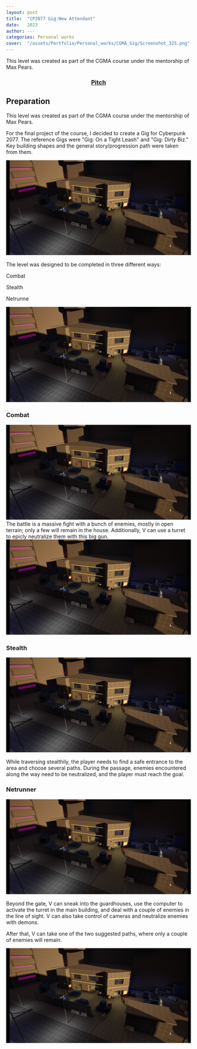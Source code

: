 ```yaml
---
layout: post
title:  "CP2077 Gig:New Attendant"
date:   2023
author: ---
categories: Personal works
cover:  "/assets/Portfolio/Personal_works/CGMA_Gig/Screenshot_325.png"
---
```


This level was created as part of the CGMA course under the mentorship of Max Pears.


<div style="text-align: center;">
<h3> <a href="https://docs.google.com/presentation/d/1TuV0rRSoD8G-c6vq8mKFUfeyibOxvS6NEUen-0cm4XQ/edit#slide=id.g2a286901a79_0_9">Pitch</a> </h3>
</div>

<h2>Preparation</h2>


This level was created as part of the CGMA course under the mentorship of Max Pears.

For the final project of the course, I decided to create a Gig for Cyberpunk 2077. The reference Gigs were "Gig: On a Tight Leash" and "Gig: Dirty Biz." Key building shapes and the general story/progression path were taken from them.

<a href="/assets/Portfolio/Personal_works/CGMA_Gig/Screenshot_335.png" data-lightbox="refs" data-title="Refs">
  <img src="/assets/Portfolio/Personal_works/CGMA_Gig/Screenshot_335.png">
</a>

The level was designed to be completed in three different ways:

Combat

Stealth

Netrunne

<a href="/assets/Portfolio/Personal_works/CGMA_Gig/Screenshot_335.png" data-lightbox="refs" data-title="Refs">
  <img src="/assets/Portfolio/Personal_works/CGMA_Gig/Screenshot_335.png">
</a>


<h3>Combat</h3>

<a href="/assets/Portfolio/Personal_works/CGMA_Gig/Screenshot_335.png" data-lightbox="refs" data-title="Refs">
  <img src="/assets/Portfolio/Personal_works/CGMA_Gig/Screenshot_335.png">
</a>
The battle is a massive fight with a bunch of enemies, mostly in open terrain; only a few will remain in the house. Additionally, V can use a turret to epicly neutralize them with this big gun.

<a href="/assets/Portfolio/Personal_works/CGMA_Gig/Screenshot_335.png" data-lightbox="refs" data-title="Refs">
  <img src="/assets/Portfolio/Personal_works/CGMA_Gig/Screenshot_335.png">
</a>

<h3>Stealth</h3>

<a href="/assets/Portfolio/Personal_works/CGMA_Gig/Screenshot_335.png" data-lightbox="refs" data-title="Refs">
  <img src="/assets/Portfolio/Personal_works/CGMA_Gig/Screenshot_335.png">
</a>

While traversing stealthily, the player needs to find a safe entrance to the area and choose several paths. During the passage, enemies encountered along the way need to be neutralized, and the player must reach the goal.

<h3>Netrunner</h3>

<a href="/assets/Portfolio/Personal_works/CGMA_Gig/Screenshot_335.png" data-lightbox="refs" data-title="Refs">
  <img src="/assets/Portfolio/Personal_works/CGMA_Gig/Screenshot_335.png">
</a>

Beyond the gate, V can sneak into the guardhouses, use the computer to activate the turret in the main building, and deal with a couple of enemies in the line of sight. V can also take control of cameras and neutralize enemies with demons.

After that, V can take one of the two suggested paths, where only a couple of enemies will remain.

<a href="/assets/Portfolio/Personal_works/CGMA_Gig/Screenshot_335.png" data-lightbox="refs" data-title="Refs">
  <img src="/assets/Portfolio/Personal_works/CGMA_Gig/Screenshot_335.png">
</a>

